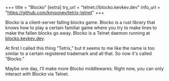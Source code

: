 +++
title = "Blocko"
[extra]
try_url = "telnet://blocko.kevkev.dev"
info_url = "https://github.com/kmooney/tetrix-telnet"
+++

Blocko is a client-server falling blocks game. 
Blocko is a rust library that knows how to play
a certain familiar game where you try to make lines
to make the fallen blocks go away. Blocko is a Telnet
daemon running at [blocko.kevkev.dev](telnet://blocko.kevkev.dev).

At first I called this thing &ldquo;Tetrix,&rdquo; but it seems to me like the
name is too similar to a certain registered trademark and all that.
So now it's called &ldquo;Blocko.&rdquo;

Maybe one day, I&rsquo;ll make more Blocko middlewares. Right now, you can only interact with Blocko via Telnet.

<!-- more -->
